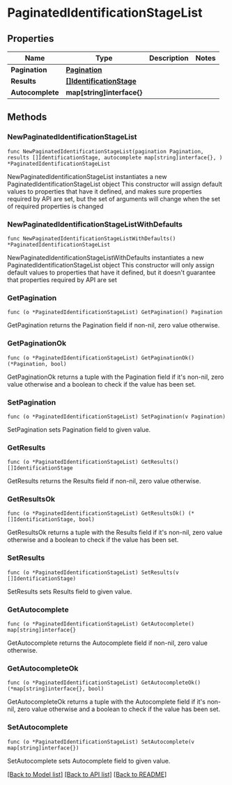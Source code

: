 # PaginatedIdentificationStageList

## Properties

Name | Type | Description | Notes
------------ | ------------- | ------------- | -------------
**Pagination** | [**Pagination**](Pagination.md) |  | 
**Results** | [**[]IdentificationStage**](IdentificationStage.md) |  | 
**Autocomplete** | **map[string]interface{}** |  | 

## Methods

### NewPaginatedIdentificationStageList

`func NewPaginatedIdentificationStageList(pagination Pagination, results []IdentificationStage, autocomplete map[string]interface{}, ) *PaginatedIdentificationStageList`

NewPaginatedIdentificationStageList instantiates a new PaginatedIdentificationStageList object
This constructor will assign default values to properties that have it defined,
and makes sure properties required by API are set, but the set of arguments
will change when the set of required properties is changed

### NewPaginatedIdentificationStageListWithDefaults

`func NewPaginatedIdentificationStageListWithDefaults() *PaginatedIdentificationStageList`

NewPaginatedIdentificationStageListWithDefaults instantiates a new PaginatedIdentificationStageList object
This constructor will only assign default values to properties that have it defined,
but it doesn't guarantee that properties required by API are set

### GetPagination

`func (o *PaginatedIdentificationStageList) GetPagination() Pagination`

GetPagination returns the Pagination field if non-nil, zero value otherwise.

### GetPaginationOk

`func (o *PaginatedIdentificationStageList) GetPaginationOk() (*Pagination, bool)`

GetPaginationOk returns a tuple with the Pagination field if it's non-nil, zero value otherwise
and a boolean to check if the value has been set.

### SetPagination

`func (o *PaginatedIdentificationStageList) SetPagination(v Pagination)`

SetPagination sets Pagination field to given value.


### GetResults

`func (o *PaginatedIdentificationStageList) GetResults() []IdentificationStage`

GetResults returns the Results field if non-nil, zero value otherwise.

### GetResultsOk

`func (o *PaginatedIdentificationStageList) GetResultsOk() (*[]IdentificationStage, bool)`

GetResultsOk returns a tuple with the Results field if it's non-nil, zero value otherwise
and a boolean to check if the value has been set.

### SetResults

`func (o *PaginatedIdentificationStageList) SetResults(v []IdentificationStage)`

SetResults sets Results field to given value.


### GetAutocomplete

`func (o *PaginatedIdentificationStageList) GetAutocomplete() map[string]interface{}`

GetAutocomplete returns the Autocomplete field if non-nil, zero value otherwise.

### GetAutocompleteOk

`func (o *PaginatedIdentificationStageList) GetAutocompleteOk() (*map[string]interface{}, bool)`

GetAutocompleteOk returns a tuple with the Autocomplete field if it's non-nil, zero value otherwise
and a boolean to check if the value has been set.

### SetAutocomplete

`func (o *PaginatedIdentificationStageList) SetAutocomplete(v map[string]interface{})`

SetAutocomplete sets Autocomplete field to given value.



[[Back to Model list]](../README.md#documentation-for-models) [[Back to API list]](../README.md#documentation-for-api-endpoints) [[Back to README]](../README.md)


